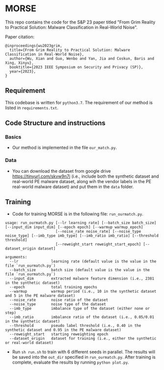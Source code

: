 # MORSE
This repo contains the code for the S&P 23 paper titled "From Grim Reality to Practical Solution: Malware Classification in Real-World Noise".

Paper citation:
```
@inproceedings{wu2023grim,
  title={From Grim Reality to Practical Solution: Malware Classification in Real-World Noise},
  author={Wu, Xian and Guo, Wenbo and Yan, Jia and Coskun, Baris and Xing, Xinyu},
  booktitle={2023 IEEE Symposium on Security and Privacy (SP)},
  year={2023},
}

```

## Requirement
This codebase is written for ```python3.7```. The requirement of our method is listed in ```requirements.txt```.

## Code Structure and instructions
### Basics
- Our method is implemented in the file `our_match.py`.

### Data
- You can download the dataset from google drive https://tinyurl.com/skvw9n7j (i.e., include both the synthetic dataset and real-world PE malware dataset, along wih the vendor labels in the PE real-world malware dataset) and put them in the `data` folder.

## Training
- Code for training MORSE is in the following file: `run_ourmatch.py`.
```
usage: run_ourmatch.py [--lr learning rate] [--batch_size batch_size] [--input_dim input_dim] [--epoch epoch] [--warmup warmup_epoch]
                       [--noise_rate noise_rate] [--noise_type noise_type] [--imb_type imb_type] [--imb_ratio imb_ratio] [--threshold threshold]
                       [--reweight_start reweight_start_epoch] [--dataset_origin dataset]

arguments:
  --lr               learning rate (default value is the value in the file `run_ourmatch.py`)
  --batch_size       batch size (default value is the value in the file `run_ourmatch.py`)
  --input_dim        extracted malware feature dimension (i.e., 2381 in the synthetic dataset)
  --epoch            total training epochs
  --warmup           warmup period (i.e., 10 in the synthetic dataset and 5 in the PE malware dataset)
  --noise_rate       noise ratio of the dataset
  --noise_type       noise type of the dataset
  --imb_type         imbalance type of the dataset (either none or step)
  --imb_ratio        imbalance ratio of the dataset (i.e., 0.05/0.01 in the synthetic dataset)
  --threshold        pseudo label threshold (i.e., 0.40 in the synthetic dataset and 0.95 in the PE malware dataset)
  --reweight_start   starting reweighting epoch
  --dataset_origin   dataset for training (i.e., either the synthetic or real-world dataset)
```
- Run `sh run.sh` to train with 6 different seeds in parallel. The results will be saved into the `out_dir` specified in `run_ourmatch.py`. After training is complete, evaluate the results by running `python plot.py`. 
